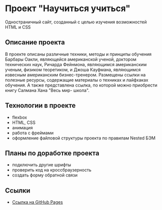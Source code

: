 # Проект "Научиться учиться"

Одностраничный сайт, созданный с целью изучения возможностей HTML и CSS

## Описание проекта

В проекте описаны различные техники, методы и принципы обучения Барбары Оакли, являющейся американской ученой, доктором технических наук, Ричарда Фейнмона, являющимся американским ученым, физиком теоретиком, и Джоша Кауфмана, являющимся извесным американским бизнес-тренером. Размещены ссылки на полезные ресурсы, содержащие материалы о техниках и лайфхаках обучения. А также представлена ссылка, по которой можно приобрести книгу Салмана Хана "Весь мир- школа".

## Технологии в проекте

* flexbox
* HTML, CSS
* анимация
* работа с фреймами
* оформление файловой структуры проекта по правилам Nested БЭМ

## Планы по доработке проекта

* подключить другие шрифты
* проверить код на кроссбраузерность
* создать форму обратной связи

## Ссылки

* [Ссылка на GitHub Pages](https://katbatist.github.io/how-to-learn/index.html)
